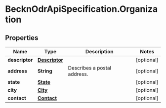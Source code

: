 # BecknOdrApiSpecification.Organization

## Properties

Name | Type | Description | Notes
------------ | ------------- | ------------- | -------------
**descriptor** | [**Descriptor**](Descriptor.md) |  | [optional] 
**address** | **String** | Describes a postal address. | [optional] 
**state** | [**State**](State.md) |  | [optional] 
**city** | [**City**](City.md) |  | [optional] 
**contact** | [**Contact**](Contact.md) |  | [optional] 


